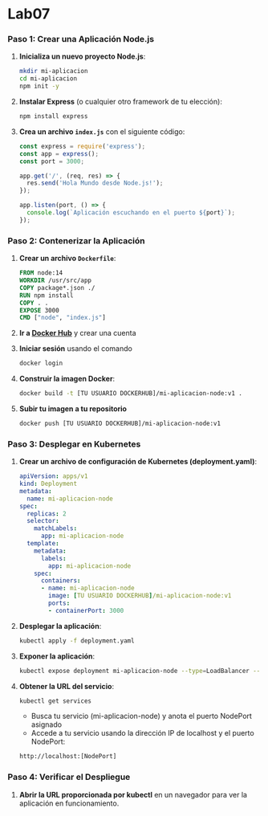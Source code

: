 # Lab07

### Paso 1: Crear una Aplicación Node.js

1. **Inicializa un nuevo proyecto Node.js**:
   ```bash
   mkdir mi-aplicacion
   cd mi-aplicacion
   npm init -y
   ```

2. **Instalar Express** (o cualquier otro framework de tu elección):
   ```bash
   npm install express
   ```

3. **Crea un archivo `index.js`** con el siguiente código:
   ```javascript
   const express = require('express');
   const app = express();
   const port = 3000;

   app.get('/', (req, res) => {
     res.send('Hola Mundo desde Node.js!');
   });

   app.listen(port, () => {
     console.log(`Aplicación escuchando en el puerto ${port}`);
   });
   ```

### Paso 2: Contenerizar la Aplicación

1. **Crear un archivo `Dockerfile`**:
   ```Dockerfile
   FROM node:14
   WORKDIR /usr/src/app
   COPY package*.json ./
   RUN npm install
   COPY . .
   EXPOSE 3000
   CMD ["node", "index.js"]
   ```

2. **Ir a [Docker Hub](https://hub.docker.com/)** y crear una cuenta

3. **Iniciar sesión** usando el comando
   ```bash
   docker login
   ```

4. **Construir la imagen Docker**:
   ```bash
   docker build -t [TU USUARIO DOCKERHUB]/mi-aplicacion-node:v1 .
   ```

5. **Subir tu imagen a tu repositorio**
    ```bash
    docker push [TU USUARIO DOCKERHUB]/mi-aplicacion-node:v1
    ```

### Paso 3: Desplegar en Kubernetes

1. **Crear un archivo de configuración de Kubernetes (deployment.yaml)**:
   ```yaml
   apiVersion: apps/v1
   kind: Deployment
   metadata:
     name: mi-aplicacion-node
   spec:
     replicas: 2
     selector:
       matchLabels:
         app: mi-aplicacion-node
     template:
       metadata:
         labels:
           app: mi-aplicacion-node
       spec:
         containers:
         - name: mi-aplicacion-node
           image: [TU USUARIO DOCKERHUB]/mi-aplicacion-node:v1
           ports:
           - containerPort: 3000
   ```

2. **Desplegar la aplicación**:
   ```bash
   kubectl apply -f deployment.yaml
   ```

3. **Exponer la aplicación**:
   ```bash
   kubectl expose deployment mi-aplicacion-node --type=LoadBalancer --port=3000
   ```

4. **Obtener la URL del servicio**:
   ```bash
   kubectl get services
   ```
   - Busca tu servicio (mi-aplicacion-node) y anota el puerto NodePort asignado
   - Accede a tu servicio usando la dirección IP de localhost y el puerto NodePort:
    ```bash
    http://localhost:[NodePort]
    ```

### Paso 4: Verificar el Despliegue

1. **Abrir la URL proporcionada por kubectl** en un navegador para ver la aplicación en funcionamiento.

